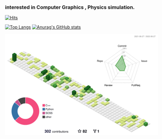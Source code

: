 ### interested in Computer Graphics , Physics simulation.   


[![Hits](https://hits.seeyoufarm.com/api/count/incr/badge.svg?url=https%3A%2F%2Fgithub.com%2FLEE-JAE-HYUN179&count_bg=%2379C83D&title_bg=%23555555&icon=riseup.svg&icon_color=%23E7E7E7&title=hits&edge_flat=false)](https://hits.seeyoufarm.com)

[![Top Langs](https://github-readme-stats.vercel.app/api/top-langs/?username=LEE-JAE-HYUN179&theme=dracula)](https://github.com/anuraghazra/github-readme-stats) [![Anurag's GitHub stats](https://github-readme-stats.vercel.app/api?username=LEE-JAE-HYUN179&show_icons=true&theme=dracula)](https://github.com/anuraghazra/github-readme-stats) 


![](./profile-3d-contrib/profile-green-animate.svg)
<!-- ![Anurag's GitHub stats](https://github-readme-stats.vercel.app/api?username=LEE-JAE-HYUN179) -->


<!--
**LEE-JAE-HYUN179/LEE-JAE-HYUN179** is a ✨ _special_ ✨ repository because its `README.md` (this file) appears on your GitHub profile.

Here are some ideas to get you started:

- 🔭 I’m currently working on ...
- 🌱 I’m currently learning ...
- 👯 I’m looking to collaborate on ...
- 🤔 I’m looking for help with ...
- 💬 Ask me about ...
- 📫 How to reach me: ...
- 😄 Pronouns: ...
- ⚡ Fun fact: ...
-->
